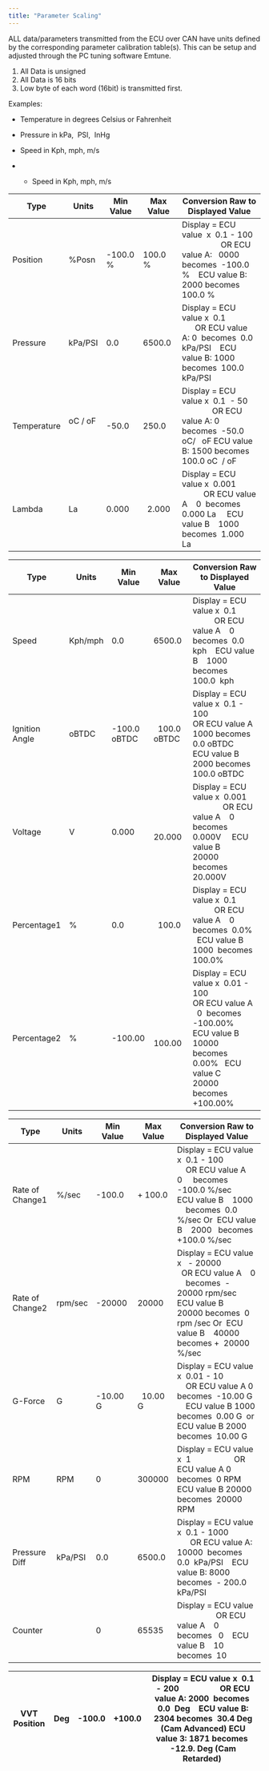 ```yaml
---
title: "Parameter Scaling"
---
```


ALL data/parameters transmitted from the ECU over CAN have units defined by the corresponding parameter calibration table(s). This can be setup and adjusted through the PC tuning software Emtune.

1. All Data is unsigned
1. All Data is 16 bits
1. Low byte of each word (16bit) is transmitted first.

Examples:

* Temperature in degrees Celsius or Fahrenheit
* Pressure in kPa,&nbsp; PSI,&nbsp; InHg
* Speed in Kph, mph, m/s


* &nbsp;
  * Speed in Kph, mph, m/s

| Type        | Units                | Min Value     | Max Value          | Conversion Raw to Displayed Value                                                                                                                                                                                                          |
| ----------- | -------------------- | ------------- | ------------------ | ------------------------------------------------------------------------------------------------------------------------------------------------------------------------------------------------------------------------------------------ |
| Position    | %Posn                | \-100.0 %     | &#49;00.0 %        | Display = ECU value&nbsp; x&nbsp; 0.1 - 100 &nbsp; &nbsp; &nbsp; &nbsp; &nbsp; &nbsp; &nbsp; &nbsp; &nbsp; OR ECU value A: &nbsp; 0000 becomes&nbsp; -100.0&nbsp; %&nbsp; &nbsp; ECU value B: &nbsp; 2000 becomes&nbsp; 100.0 %            |
| Pressure    | kPa/PSI              | &#48;.0&nbsp; | &#54;500.0&nbsp;   | Display = ECU value x&nbsp; 0.1&nbsp; &nbsp; &nbsp; &nbsp; &nbsp; &nbsp; &nbsp; &nbsp; &nbsp; &nbsp; OR ECU value A: 0&nbsp; becomes&nbsp; 0.0&nbsp; kPa/PSI&nbsp; &nbsp; ECU value B: 1000 becomes&nbsp; 100.0&nbsp; kPa/PSI&nbsp;        |
| Temperature | oC / oF&nbsp; &nbsp; | \-50.0&nbsp;  | &#50;50.0&nbsp;    | Display = ECU value x&nbsp; 0.1&nbsp; - 50 &nbsp; &nbsp; &nbsp; &nbsp; &nbsp; &nbsp; &nbsp; &nbsp; &nbsp; OR ECU value A: 0&nbsp; becomes&nbsp; -50.0 oC/ &nbsp; oF ECU value B: 1500 becomes&nbsp; 100.0 oC&nbsp; / oF &nbsp;             |
| Lambda      | La                   | &#48;.000     | &nbsp; 2.000&nbsp; | Display = ECU value x&nbsp; 0.001 &nbsp; &nbsp; &nbsp; &nbsp; &nbsp; &nbsp; &nbsp; &nbsp; &nbsp; OR ECU value A&nbsp; &nbsp; 0&nbsp; becomes&nbsp; 0.000 La &nbsp; &nbsp; ECU value B&nbsp; &nbsp; 1000&nbsp; becomes&nbsp; 1.000 La&nbsp; |



| Type           | Units   | Min Value     | Max Value           | Conversion Raw to Displayed Value                                                                                                                                                                                                                                                                                       |
| -------------- | ------- | ------------- | ------------------- | ----------------------------------------------------------------------------------------------------------------------------------------------------------------------------------------------------------------------------------------------------------------------------------------------------------------------- |
| Speed          | Kph/mph | &#48;.0&nbsp; | &#54;500.0          | Display = ECU value x&nbsp; 0.1&nbsp; &nbsp; &nbsp; &nbsp; &nbsp; &nbsp; &nbsp; &nbsp; &nbsp; &nbsp; OR ECU value A&nbsp; &nbsp; 0 &nbsp; &nbsp; becomes&nbsp; 0.0&nbsp; kph&nbsp; &nbsp; ECU value B&nbsp; &nbsp; 1000 &nbsp; &nbsp; becomes&nbsp; 100.0&nbsp; kph                                                     |
| Ignition Angle | oBTDC   | \-100.0 oBTDC | &nbsp; 100.0 oBTDC  | Display = ECU value x&nbsp; 0.1 - 100 &nbsp; &nbsp; &nbsp; &nbsp; &nbsp; &nbsp; &nbsp; &nbsp; &nbsp; OR ECU value A 1000 becomes&nbsp; 0.0 oBTDC &nbsp; &nbsp; ECU value B 2000 becomes&nbsp; 100.0 oBTDC &nbsp; &nbsp;                                                                                                 |
| Voltage        | V       | &#48;.000     | &nbsp; 20.000&nbsp; | Display = ECU value x&nbsp; 0.001 &nbsp; &nbsp; &nbsp; &nbsp; &nbsp; &nbsp; &nbsp; &nbsp; &nbsp; OR ECU value A&nbsp; &nbsp; 0&nbsp; becomes&nbsp; 0.000V &nbsp; &nbsp; ECU value B&nbsp; &nbsp; 20000&nbsp; becomes&nbsp; 20.000V &nbsp; &nbsp;                                                                        |
| Percentage1    | %       | &#48;.0       | &nbsp; 100.0&nbsp;  | Display = ECU value x&nbsp; 0.1 &nbsp; &nbsp; &nbsp; &nbsp; &nbsp; &nbsp; &nbsp; &nbsp; &nbsp; OR ECU value A&nbsp; &nbsp; 0&nbsp; becomes&nbsp; 0.0% &nbsp; &nbsp; ECU value B&nbsp; &nbsp; 1000&nbsp; becomes&nbsp; 100.0% &nbsp; &nbsp;                                                                              |
| Percentage2    | %       | \-100.00      | &nbsp; 100.00&nbsp; | Display = ECU value x&nbsp; 0.01 - 100 &nbsp; &nbsp; &nbsp; &nbsp; &nbsp; &nbsp; &nbsp; &nbsp; &nbsp; OR ECU value A&nbsp; &nbsp; 0&nbsp; becomes&nbsp; -100.00% &nbsp; &nbsp; ECU value B&nbsp; &nbsp; 10000&nbsp; becomes&nbsp; 0.00% &nbsp; ECU value C&nbsp; &nbsp; 20000&nbsp; becomes&nbsp; +100.00%&nbsp; &nbsp; |



| Type            | Units   | Min Value     | Max Value        | Conversion Raw to Displayed Value                                                                                                                                                                                                                                                                                                           |
| --------------- | ------- | ------------- | ---------------- | ------------------------------------------------------------------------------------------------------------------------------------------------------------------------------------------------------------------------------------------------------------------------------------------------------------------------------------------- |
| Rate of Change1 | %/sec   | \-100.0&nbsp; | \+ 100.0         | Display = ECU value x&nbsp; 0.1 - 100 &nbsp; &nbsp; &nbsp; &nbsp; &nbsp; &nbsp; &nbsp; &nbsp; &nbsp; OR ECU value A&nbsp; &nbsp; 0 &nbsp; &nbsp; becomes&nbsp; -100.0 %/sec&nbsp; &nbsp; ECU value B&nbsp; &nbsp; 1000 &nbsp; &nbsp; becomes&nbsp; 0.0 %/sec Or&nbsp; ECU value B&nbsp; &nbsp; 2000 &nbsp; becomes&nbsp; +100.0 %/sec&nbsp; |
| Rate of Change2 | rpm/sec | \-20000&nbsp; | &#50;0000        | Display = ECU value x &nbsp; - 20000 &nbsp; &nbsp; &nbsp; &nbsp; &nbsp; &nbsp; &nbsp; &nbsp; &nbsp; OR ECU value A&nbsp; &nbsp; 0 &nbsp; &nbsp; becomes&nbsp; - 20000 rpm/sec&nbsp; &nbsp; ECU value B&nbsp; &nbsp; 20000 becomes&nbsp; 0 rpm /sec Or&nbsp; ECU value B&nbsp; &nbsp; 40000 &nbsp; becomes +&nbsp; 20000 %/sec&nbsp;         |
| G-Force         | G       | \-10.00 G     | &nbsp; 10.00 G   | Display = ECU value x&nbsp; 0.01 - 10 &nbsp; &nbsp; &nbsp; &nbsp; &nbsp; &nbsp; &nbsp; &nbsp; &nbsp; OR ECU value A 0 becomes&nbsp; -10.00 G &nbsp; &nbsp; ECU value B 1000 becomes&nbsp; 0.00 G&nbsp; or ECU value B 2000 becomes&nbsp; 10.00 G&nbsp;                                                                                      |
| RPM             | RPM     | &#48;         | &#51;00000       | Display = ECU value x&nbsp; 1&nbsp; &nbsp; &nbsp; &nbsp; &nbsp; &nbsp; &nbsp; &nbsp; &nbsp; &nbsp; OR ECU value A 0 becomes&nbsp; 0 RPM&nbsp; &nbsp; ECU value B 20000 becomes&nbsp; 20000 RPM&nbsp;                                                                                                                                        |
| Pressure Diff   | kPa/PSI | &#48;.0&nbsp; | &#54;500.0&nbsp; | Display = ECU value x&nbsp; 0.1 - 1000 &nbsp; &nbsp; &nbsp; &nbsp; &nbsp; &nbsp; &nbsp; &nbsp; &nbsp; OR ECU value A: 10000&nbsp; becomes&nbsp; 0.0&nbsp; kPa/PSI&nbsp; &nbsp; ECU value B: 8000 becomes&nbsp; - 200.0&nbsp; kPa/PSI &nbsp;                                                                                                 |
| Counter         |         | &#48;&nbsp;   | &#54;5535        | Display = ECU value&nbsp; &nbsp; &nbsp; &nbsp; &nbsp; &nbsp; &nbsp; &nbsp; &nbsp; &nbsp; OR ECU value A&nbsp; &nbsp; 0 &nbsp; &nbsp; becomes &nbsp; 0&nbsp; &nbsp; ECU value B&nbsp; &nbsp; 10 &nbsp; &nbsp; becomes&nbsp; 10&nbsp;                                                                                                         |


| VVT Position | Deg | \-100.0 | \+100.0 | Display = ECU value x&nbsp; 0.1 - 200 &nbsp; &nbsp; &nbsp; &nbsp; &nbsp; &nbsp; &nbsp; &nbsp; &nbsp; OR ECU value A: 2000&nbsp; becomes&nbsp; 0.0&nbsp; Deg&nbsp; &nbsp; ECU value B: 2304 becomes&nbsp; 30.4 Deg (Cam Advanced) ECU value 3: 1871 becomes&nbsp; -12.9. Deg (Cam Retarded)&nbsp; |
| ------------ | --- | ------- | ------- | ------------------------------------------------------------------------------------------------------------------------------------------------------------------------------------------------------------------------------------------------------------------------------------------------ |


